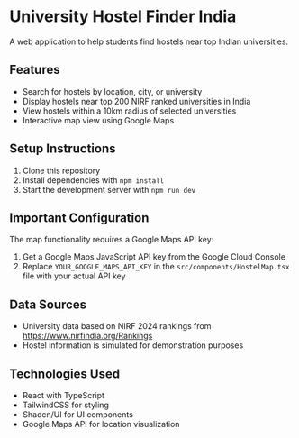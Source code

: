 
# University Hostel Finder India

A web application to help students find hostels near top Indian universities.

## Features

- Search for hostels by location, city, or university
- Display hostels near top 200 NIRF ranked universities in India
- View hostels within a 10km radius of selected universities
- Interactive map view using Google Maps

## Setup Instructions

1. Clone this repository
2. Install dependencies with `npm install`
3. Start the development server with `npm run dev`

## Important Configuration

The map functionality requires a Google Maps API key:

1. Get a Google Maps JavaScript API key from the Google Cloud Console
2. Replace `YOUR_GOOGLE_MAPS_API_KEY` in the `src/components/HostelMap.tsx` file with your actual API key

## Data Sources

- University data based on NIRF 2024 rankings from https://www.nirfindia.org/Rankings
- Hostel information is simulated for demonstration purposes

## Technologies Used

- React with TypeScript
- TailwindCSS for styling
- Shadcn/UI for UI components
- Google Maps API for location visualization
